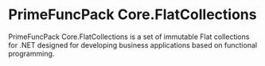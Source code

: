 # PrimeFuncPack Core.FlatCollections

PrimeFuncPack Core.FlatCollections is a set of immutable Flat collections for .NET designed for developing business applications based on functional programming.
